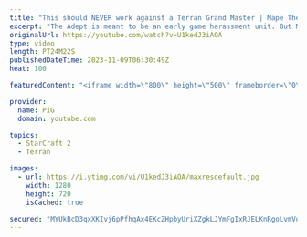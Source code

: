 ```yaml
---
title: "This should NEVER work against a Terran Grand Master | Mape The Ape #5 - StarCraft 2"
excerpt: "The Adept is meant to be an early game harassment unit. But Mape shows that if you get +1 attack vs Terran they go 3-shotting down to 2-shotting SCVs and marines, really cute build.   -- 🐷 Second Channel for Learning StarCraft 2: https://www.youtube.com/c/PiGRandom 🐷 Third Channel for Daily Pro Casts:"
originalUrl: https://youtube.com/watch?v=U1kedJ3iAOA
type: video
length: PT24M22S
publishedDateTime: 2023-11-09T06:30:49Z
heat: 100

featuredContent: "<iframe width=\"800\" height=\"500\" frameborder=\"0\" src=\"https://www.youtube.com/embed/U1kedJ3iAOA\" allow=\"accelerometer; autoplay; encrypted-media; gyroscope; picture-in-picture\" allowfullscreen></iframe>"

provider:
  name: PiG
  domain: youtube.com

topics:
  - StarCraft 2
  - Terran

images:
  - url: https://i.ytimg.com/vi/U1kedJ3iAOA/maxresdefault.jpg
    width: 1280
    height: 720
    isCached: true

secured: "MYUkBcD3qxXKIvj6pPfhqAx4EKcZHpbyUriXZgkLJYmFgIxRJELKnRgoLvmVqGSQI1A0dd0iE2y4KqgCmNnqopcjig1XBWOa5T4aKnVd26rRnbkjLljtG4MTBNQJwln6rWdPlUyJdFnD6VYnKeIq+qw4lhcE/29jKUADBZZ1OxwNsAPWmSHDFzGVZEq+kFUx9f/qP4dPOUgasRmSJ+rYJ2+TtOG+rWnLJQqr6GbqFUECtT8WO4u2girjnJXx+MeErIrbXaY+pTokVHYAqbAZyXfWpsJeWtOMOtr3u1lp0HuZ+ZQpRuXTiFdxY6h+3hTr8HUcckYYV/dLRnHS/sf3uqlSZEoCej1qQ7C8vm9oENsXI7Pj5ZMV0hZpRiK9c2JZvyOMhYpw9CPmDpJ8Jyh6o1J1mcEZHSd/+qFozYR5sM0=;5lShlJyhBeQtOA6WyPiR7g=="
---
```


